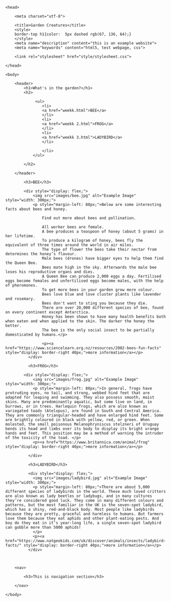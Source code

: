 <!doctype html>
<!--This is a test webpage
    written 15/2/23-->

<html lang="en">

    <head>

        <meta charset="utf-8">

        <title>Garden Creatures</title>
        <style>
        border-top h1{color:  5px dashed rgb(67, 136, 64);}
        </style>
        <meta name="description" content="this is an example website">
        <meta name="keywords" content="html5, test webpage, css">

        <link rel="stylesheet" href="style/stylesheet.css">

    </head>

    <body>

        <header>
            <h1>What's in the garden?</h1>
            <h2>
                
                 <ul>
                    <li>
                    <a href="weekk.html">BEE</a>
                    </li>
                    <li>
                    <a href="weekk 2.html">FROG</a>
                    </li>
                    <li>
                    <a href="weekk 3.html">LADYBIRD</a>
                    </li>

                    </li>
                </ul>

            </h2>  
                      
        </header>    
           
            <h3>BEE</h3>

            <div style="display: flex;">
                <img src="images/bee.jpg" alt="Example Image" style="width: 300px;">
                <p style="margin-left: 80px;">Below are some interesting facts about bees and honey.

                    Find out more about bees and pollination.
                    
                    All worker bees are female.
                    A bee produces a teaspoon of honey (about 5 grams) in her lifetime.
                    To produce a kilogram of honey, bees fly the equivalent of three times around the world in air miles.
                    The type of flower the bees take their nectar from determines the honey’s flavour.
                    Male bees (drones) have bigger eyes to help them find the Queen Bee.
                    Bees mate high in the sky. Afterwards the male bee loses his reproductive organs and dies.
                    A Queen Bee can produce 2,000 eggs a day. Fertilised eggs become females and unfertilised eggs become males, with the help of pheromones.
                    To get more bees in your garden grow more colour.
                    Bees love blue and love cluster plants like lavender and rosemary.
                    Bees don't want to sting you because they die.
                    There are over 20,000 different species of bee, found on every continent except Antarctica.
                    Honey has been shown to have many health benefits both when eaten and when applied to the skin. The darker the honey the better.
                    The bee is the only social insect to be partially domesticated by humans.</p>

                    <p><a href="https://www.sciencelearn.org.nz/resources/2002-bees-fun-facts" style="display: border-right 40px;">more information</a></p>
              </div>

              <h3>FROG</h3>

            <div style="display: flex;">
                <img src="images/frog.jpg" alt="Example Image" style="width: 300px;">
                <p style="margin-left: 80px;">In general, frogs have protruding eyes, no tail, and strong, webbed hind feet that are adapted for leaping and swimming. They also possess smooth, moist skins. Many are predominantly aquatic, but some live on land, in burrows, or in trees. Harlequin frogs, which are also known as variegated toads (Atelopus), are found in South and Central America. They are commonly triangular-headed and have enlarged hind feet. Some are brightly coloured in black with yellow, red, or green. When molested, the small poisonous Melanophryniscus stelzneri of Uruguay bends its head and limbs over its body to display its bright orange hands and feet. This position may be a method of warning the intruder of the toxicity of the toad. </p>
                <p><a href="https://www.britannica.com/animal/frog" style="display: border-right 40px;">more information</a></p>

              </div>

              <h3>LADYBIRD</h3>

              <div style="display: flex;">
                <img src="images/ladybird.jpg" alt="Example Image" style="width: 300px;">
                <p style="margin-left: 80px;">There are about 5,000 different species of ladybirds in the world. These much loved critters are also known as lady beetles or ladybugs, and in many cultures they’re considered good luck. They come in many different colours and patterns, but the most familiar in the UK is the seven-spot ladybird, which has a shiny, red-and-black body. Most people like ladybirds because they are pretty, graceful and harmless to humans. But farmers love them because they eat aphids and other plant-eating pests. And boy do they eat in it’s year-long life, a single seven-spot ladybird can gobble more than 5000 aphids!
                </p>
                <p><a href="https://www.natgeokids.com/uk/discover/animals/insects/ladybird-facts/" style="display: border-right 40px;">more information</a></p>
              </div>

       

        <nav>

            <h3>This is navigation section</h3>
            
        </nav>

    </body>

</html>

